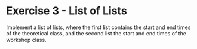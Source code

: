 # **Exercise 3 - List of Lists**

Implement a list of lists, where the first list contains the start and end times of the theoretical class, and the second list the start and end times of the workshop class.
